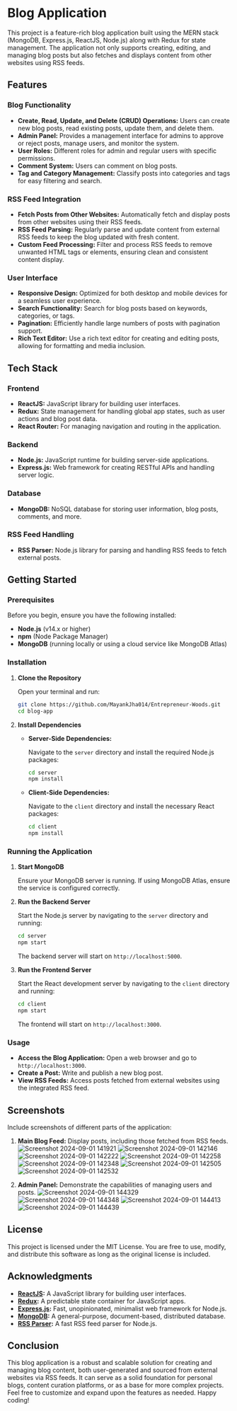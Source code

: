 # Blog Application

This project is a feature-rich blog application built using the MERN stack (MongoDB, Express.js, ReactJS, Node.js) along with Redux for state management. The application not only supports creating, editing, and managing blog posts but also fetches and displays content from other websites using RSS feeds.

## Features

### Blog Functionality

- **Create, Read, Update, and Delete (CRUD) Operations:** Users can create new blog posts, read existing posts, update them, and delete them.
- **Admin Panel:** Provides a management interface for admins to approve or reject posts, manage users, and monitor the system.
- **User Roles:** Different roles for admin and regular users with specific permissions.
- **Comment System:** Users can comment on blog posts.
- **Tag and Category Management:** Classify posts into categories and tags for easy filtering and search.

### RSS Feed Integration

- **Fetch Posts from Other Websites:** Automatically fetch and display posts from other websites using their RSS feeds.
- **RSS Feed Parsing:** Regularly parse and update content from external RSS feeds to keep the blog updated with fresh content.
- **Custom Feed Processing:** Filter and process RSS feeds to remove unwanted HTML tags or elements, ensuring clean and consistent content display.

### User Interface

- **Responsive Design:** Optimized for both desktop and mobile devices for a seamless user experience.
- **Search Functionality:** Search for blog posts based on keywords, categories, or tags.
- **Pagination:** Efficiently handle large numbers of posts with pagination support.
- **Rich Text Editor:** Use a rich text editor for creating and editing posts, allowing for formatting and media inclusion.

## Tech Stack

### Frontend

- **ReactJS:** JavaScript library for building user interfaces.
- **Redux:** State management for handling global app states, such as user actions and blog post data.
- **React Router:** For managing navigation and routing in the application.

### Backend

- **Node.js:** JavaScript runtime for building server-side applications.
- **Express.js:** Web framework for creating RESTful APIs and handling server logic.

### Database

- **MongoDB:** NoSQL database for storing user information, blog posts, comments, and more.

### RSS Feed Handling

- **RSS Parser:** Node.js library for parsing and handling RSS feeds to fetch external posts.

## Getting Started

### Prerequisites

Before you begin, ensure you have the following installed:

- **Node.js** (v14.x or higher)
- **npm** (Node Package Manager)
- **MongoDB** (running locally or using a cloud service like MongoDB Atlas)

### Installation

1. **Clone the Repository**

   Open your terminal and run:

   ```bash
   git clone https://github.com/MayankJha014/Entrepreneur-Woods.git
   cd blog-app
   ```

2. **Install Dependencies**

   - **Server-Side Dependencies:**

     Navigate to the `server` directory and install the required Node.js packages:

     ```bash
     cd server
     npm install
     ```

   - **Client-Side Dependencies:**

     Navigate to the `client` directory and install the necessary React packages:

     ```bash
     cd client
     npm install
     ```

### Running the Application

1. **Start MongoDB**

   Ensure your MongoDB server is running. If using MongoDB Atlas, ensure the service is configured correctly.

2. **Run the Backend Server**

   Start the Node.js server by navigating to the `server` directory and running:

   ```bash
   cd server
   npm start
   ```

   The backend server will start on `http://localhost:5000`.

3. **Run the Frontend Server**

   Start the React development server by navigating to the `client` directory and running:

   ```bash
   cd client
   npm start
   ```

   The frontend will start on `http://localhost:3000`.

### Usage

- **Access the Blog Application:** Open a web browser and go to `http://localhost:3000`.
- **Create a Post:** Write and publish a new blog post.
- **View RSS Feeds:** Access posts fetched from external websites using the integrated RSS feed.

## Screenshots

Include screenshots of different parts of the application:

1. **Main Blog Feed:** Display posts, including those fetched from RSS feeds.
   ![Screenshot 2024-09-01 141921](https://github.com/user-attachments/assets/1c640b8b-1884-47de-8e47-e2c72dc7b285)
   ![Screenshot 2024-09-01 142146](https://github.com/user-attachments/assets/1a033046-ea76-4ab7-b60f-7ab54817d1a1)
   ![Screenshot 2024-09-01 142222](https://github.com/user-attachments/assets/51a07cf9-d30c-4347-85b0-d896baef4582)
   ![Screenshot 2024-09-01 142258](https://github.com/user-attachments/assets/70f1ee0a-70a4-448f-be14-719645558587)
   ![Screenshot 2024-09-01 142348](https://github.com/user-attachments/assets/c09e28ad-a0dd-489f-bd55-c32e75110935)
   ![Screenshot 2024-09-01 142505](https://github.com/user-attachments/assets/7074d538-2e6d-4120-8f4f-16d85384a988)
   ![Screenshot 2024-09-01 142532](https://github.com/user-attachments/assets/fae04fb8-2c99-4c95-8f66-81c773d6fa29)

2. **Admin Panel:** Demonstrate the capabilities of managing users and posts.
   ![Screenshot 2024-09-01 144329](https://github.com/user-attachments/assets/cd30a1c2-0543-4997-9bdf-affdbdef3677)
   ![Screenshot 2024-09-01 144348](https://github.com/user-attachments/assets/5e2b4207-d90e-4f3a-9650-6cb55199c700)
   ![Screenshot 2024-09-01 144413](https://github.com/user-attachments/assets/23039d3e-e6df-411e-bca7-531ad14c717d)
   ![Screenshot 2024-09-01 144439](https://github.com/user-attachments/assets/b15208a7-9ddc-468b-836c-a1bf818df986)

## License

This project is licensed under the MIT License. You are free to use, modify, and distribute this software as long as the original license is included.

## Acknowledgments

- **[ReactJS](https://reactjs.org/):** A JavaScript library for building user interfaces.
- **[Redux](https://redux.js.org/):** A predictable state container for JavaScript apps.
- **[Express.js](https://expressjs.com/):** Fast, unopinionated, minimalist web framework for Node.js.
- **[MongoDB](https://www.mongodb.com/):** A general-purpose, document-based, distributed database.
- **[RSS Parser](https://www.npmjs.com/package/rss-parser):** A fast RSS feed parser for Node.js.

## Conclusion

This blog application is a robust and scalable solution for creating and managing blog content, both user-generated and sourced from external websites via RSS feeds. It can serve as a solid foundation for personal blogs, content curation platforms, or as a base for more complex projects. Feel free to customize and expand upon the features as needed. Happy coding!
